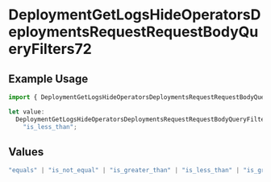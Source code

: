 # DeploymentGetLogsHideOperatorsDeploymentsRequestRequestBodyQueryFilters72

## Example Usage

```typescript
import { DeploymentGetLogsHideOperatorsDeploymentsRequestRequestBodyQueryFilters72 } from "@orq-ai/node/models/operations";

let value:
  DeploymentGetLogsHideOperatorsDeploymentsRequestRequestBodyQueryFilters72 =
    "is_less_than";
```

## Values

```typescript
"equals" | "is_not_equal" | "is_greater_than" | "is_less_than" | "is_greater_than_or_equal_to" | "is_less_than_or_equal_to" | "is_between" | "is_empty" | "is_not_empty"
```